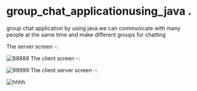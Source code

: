 # group_chat_applicationusing_java .
group chat application by using java.we can communicate  with many people at the same time and make different groups for chatting

The server screen -:

![88888](https://user-images.githubusercontent.com/68479220/155333130-00c22f48-1e61-47b6-bb9d-6f14ff9d7a75.png)
The client screen -:

![99999](https://user-images.githubusercontent.com/68479220/155333276-1c64c657-eed2-49ae-8d79-e420419c5e32.png)
The client server screen  -:

![hhhh](https://user-images.githubusercontent.com/68479220/155333359-d7c269c1-9c72-4d8e-9bfa-8e17d141edde.png)
